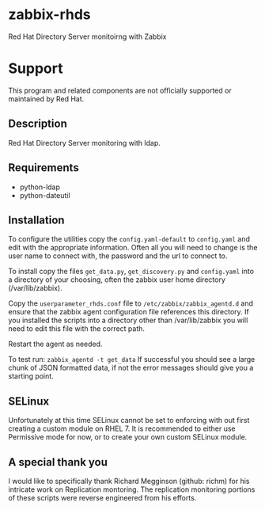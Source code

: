 # zabbix-rhds
Red Hat Directory Server monitoirng with Zabbix

# Support
This program and related components are not officially supported or maintained by Red Hat.

## Description
Red Hat Directory Server monitoring with ldap.


## Requirements
* python-ldap
* python-dateutil

## Installation
To configure the utilities copy the `config.yaml-default` to `config.yaml` and edit with the appropriate information.  Often all you will need to change is the user name to connect with, the password and the url to connect to.

To install copy the files `get_data.py`, `get_discovery.py` and `config.yaml` into a directory of your choosing, often the zabbix user home directory (/var/lib/zabbix).

Copy the `userparameter_rhds.conf` file to `/etc/zabbix/zabbix_agentd.d` and ensure that the zabbix agent configuration file references this directory.  If you installed the scripts into a directory other than /var/lib/zabbix you will need to edit this file with the correct path.

Restart the agent as needed.

To test run:
`zabbix_agentd -t get_data`
If successful you should see a large chunk of JSON formatted data, if not the error messages should give you a starting point.

## SELinux
Unfortunately at this time SELinux cannot be set to enforcing with out first creating a custom module on RHEL 7.  It is recommended to either use Permissive mode for now, or to create your own custom SELinux module.


## A special thank you
I would like to specifically thank Richard Megginson (github: richm) for his intricate work on Replication montoring.  The replication monitoring portions of these scripts were reverse engineered from his efforts.